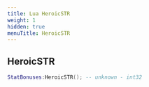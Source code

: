 ```yaml
---
title: Lua HeroicSTR
weight: 1
hidden: true
menuTitle: HeroicSTR
---
```

## HeroicSTR
```lua
StatBonuses:HeroicSTR(); -- unknown - int32
```